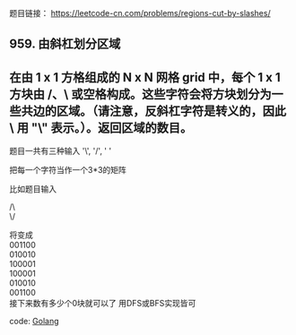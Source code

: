 题目链接：
    https://leetcode-cn.com/problems/regions-cut-by-slashes/
    
## 959. 由斜杠划分区域
## 在由 1 x 1 方格组成的 N x N 网格 grid 中，每个 1 x 1 方块由 /、\ 或空格构成。这些字符会将方块划分为一些共边的区域。（请注意，反斜杠字符是转义的，因此 \ 用 "\\" 表示。）。返回区域的数目。

题目一共有三种输入 '\\', '/', ' '  

把每一个字符当作一个3*3的矩阵  

比如题目输入  

/\  
\\/  

将变成  
001100  
010010  
100001  
100001  
010010  
001100  
接下来数有多少个0块就可以了
用DFS或BFS实现皆可

code:
[Golang](https://github.com/Archangel59/LeetCode/blob/main/959/959.go)